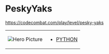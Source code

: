 # PeskyYaks 

https://codecombat.com/play/level/pesky-yaks
<table>
<tr>
<td>

![Hero Picture](hero.png?raw=true "Hero Picture")

</td>
<td>
<ul>
<li>

[PYTHON](PeskyYaks.py)

</li>
</td>
</tr>
<table>